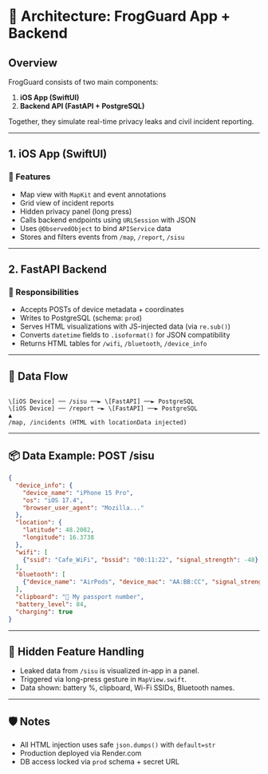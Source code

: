 
# 🧱 Architecture: FrogGuard App + Backend

## Overview

FrogGuard consists of two main components:

1. **iOS App (SwiftUI)**
2. **Backend API (FastAPI + PostgreSQL)**

Together, they simulate real-time privacy leaks and civil incident reporting.

---

## 1. iOS App (SwiftUI)

### 📱 Features

- Map view with `MapKit` and event annotations
- Grid view of incident reports
- Hidden privacy panel (long press)
- Calls backend endpoints using `URLSession` with JSON
- Uses `@ObservedObject` to bind `APIService` data
- Stores and filters events from `/map`, `/report`, `/sisu`

---

## 2. FastAPI Backend

### 🔧 Responsibilities

- Accepts POSTs of device metadata + coordinates
- Writes to PostgreSQL (schema: `prod`)
- Serves HTML visualizations with JS-injected data (via `re.sub()`)
- Converts `datetime` fields to `.isoformat()` for JSON compatibility
- Returns HTML tables for `/wifi`, `/bluetooth`, `/device_info`

---

## 🔀 Data Flow

````

\[iOS Device] ── /sisu ──► \[FastAPI] ──► PostgreSQL
\[iOS Device] ── /report ─► \[FastAPI] ──► PostgreSQL
▲
/map, /incidents (HTML with locationData injected)

````

---

## 📦 Data Example: POST /sisu

```json
{
  "device_info": {
    "device_name": "iPhone 15 Pro",
    "os": "iOS 17.4",
    "browser_user_agent": "Mozilla..."
  },
  "location": {
    "latitude": 48.2082,
    "longitude": 16.3738
  },
  "wifi": [
    {"ssid": "Cafe_WiFi", "bssid": "00:11:22", "signal_strength": -48}
  ],
  "bluetooth": [
    {"device_name": "AirPods", "device_mac": "AA:BB:CC", "signal_strength": -60}
  ],
  "clipboard": "🔐 My passport number",
  "battery_level": 84,
  "charging": true
}
````

---

## 🔐 Hidden Feature Handling

* Leaked data from `/sisu` is visualized in-app in a panel.
* Triggered via long-press gesture in `MapView.swift`.
* Data shown: battery %, clipboard, Wi-Fi SSIDs, Bluetooth names.

---

## 🛡️ Notes

* All HTML injection uses safe `json.dumps()` with `default=str`
* Production deployed via Render.com
* DB access locked via `prod` schema + secret URL

